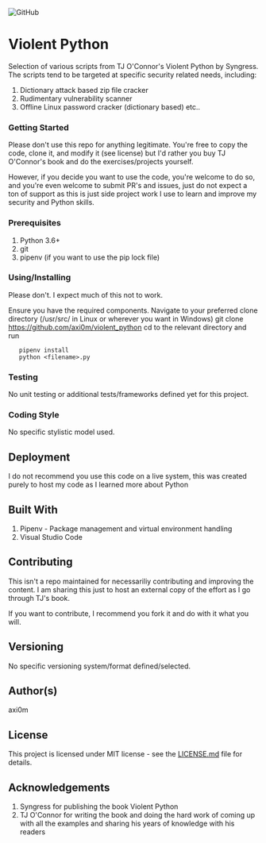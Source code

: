![GitHub](https://img.shields.io/github/license/axi0m/violent_python?style=flat-square)

# Violent Python
Selection of various scripts from TJ O'Connor's Violent Python by Syngress. The scripts tend to be targeted at specific security related needs, including:
1. Dictionary attack based zip file cracker
2. Rudimentary vulnerability scanner
3. Offline Linux password cracker (dictionary based)
etc..

### Getting Started
Please don't use this repo for anything legitimate. You're free to copy the code, clone it, and modify it (see license)
but I'd rather you buy TJ O'Connor's book and do the exercises/projects yourself.

However, if you decide you want to use the code, you're welcome to do so, and you're even welcome to submit PR's and issues, just do not expect a ton of support as this is just side project work I use to learn and improve my security and Python skills. 

### Prerequisites
1. Python 3.6+
2. git
3. pipenv (if you want to use the pip lock file)

### Using/Installing
Please don't. I expect much of this not to work.

Ensure you have the required components.
Navigate to your preferred clone directory (/usr/src/ in Linux or wherever you want in Windows)
git clone https://github.com/axi0m/violent_python
cd to the relevant directory and run
```
   pipenv install
   python <filename>.py
```

### Testing
No unit testing or additional tests/frameworks defined yet for this project.

### Coding Style
No specific stylistic model used.

## Deployment
I do not recommend you use this code on a live system, this was created purely to host my code as I learned more about Python

## Built With
1. Pipenv - Package management and virtual environment handling
2. Visual Studio Code

## Contributing
This isn't a repo maintained for necessariliy contributing and improving the content. I am sharing this just to host
an external copy of the effort as I go through TJ's book.

If you want to contribute, I recommend you fork it and do with it what you will.

## Versioning
No specific versioning system/format defined/selected.

## Author(s)
axi0m

## License
This project is licensed under MIT license - see the [LICENSE.md](https://github.com/axi0m/violent_python/blob/master/LICENSE.md) file for details.

## Acknowledgements
1. Syngress for publishing the book Violent Python
2. TJ O'Connor for writing the book and doing the hard work of coming up with all the examples and sharing his years of
knowledge with his readers
